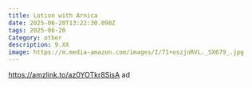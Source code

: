 ```yaml
---
title: Lotion with Arnica
date: 2025-06-20T13:22:30.098Z
tags: 2025-06-20
Category: other
description: 9.XX
image: https://m.media-amazon.com/images/I/71+oszjnRVL._SX679_.jpg
---
```

https://amzlink.to/az0YOTkr8SisA    ad